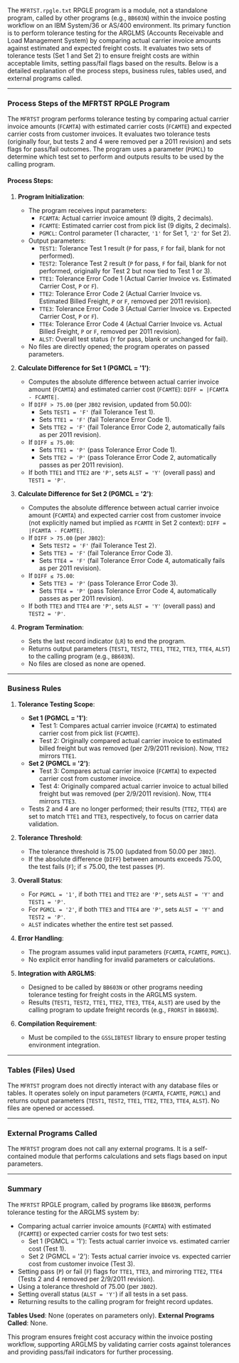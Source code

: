 The `MFRTST.rpgle.txt` RPGLE program is a module, not a standalone program, called by other programs (e.g., `BB603N`) within the invoice posting workflow on an IBM System/36 or AS/400 environment. Its primary function is to perform tolerance testing for the ARGLMS (Accounts Receivable and Load Management System) by comparing actual carrier invoice amounts against estimated and expected freight costs. It evaluates two sets of tolerance tests (Set 1 and Set 2) to ensure freight costs are within acceptable limits, setting pass/fail flags based on the results. Below is a detailed explanation of the process steps, business rules, tables used, and external programs called.

---

### Process Steps of the MFRTST RPGLE Program

The `MFRTST` program performs tolerance testing by comparing actual carrier invoice amounts (`FCAMTA`) with estimated carrier costs (`FCAMTE`) and expected carrier costs from customer invoices. It evaluates two tolerance tests (originally four, but tests 2 and 4 were removed per a 2011 revision) and sets flags for pass/fail outcomes. The program uses a parameter (`PGMCL`) to determine which test set to perform and outputs results to be used by the calling program.

#### Process Steps:
1. **Program Initialization**:
   - The program receives input parameters:
     - `FCAMTA`: Actual carrier invoice amount (9 digits, 2 decimals).
     - `FCAMTE`: Estimated carrier cost from pick list (9 digits, 2 decimals).
     - `PGMCL`: Control parameter (1 character, `'1'` for Set 1, `'2'` for Set 2).
   - Output parameters:
     - `TEST1`: Tolerance Test 1 result (`P` for pass, `F` for fail, blank for not performed).
     - `TEST2`: Tolerance Test 2 result (`P` for pass, `F` for fail, blank for not performed, originally for Test 2 but now tied to Test 1 or 3).
     - `TTE1`: Tolerance Error Code 1 (Actual Carrier Invoice vs. Estimated Carrier Cost, `P` or `F`).
     - `TTE2`: Tolerance Error Code 2 (Actual Carrier Invoice vs. Estimated Billed Freight, `P` or `F`, removed per 2011 revision).
     - `TTE3`: Tolerance Error Code 3 (Actual Carrier Invoice vs. Expected Carrier Cost, `P` or `F`).
     - `TTE4`: Tolerance Error Code 4 (Actual Carrier Invoice vs. Actual Billed Freight, `P` or `F`, removed per 2011 revision).
     - `ALST`: Overall test status (`Y` for pass, blank or unchanged for fail).
   - No files are directly opened; the program operates on passed parameters.

2. **Calculate Difference for Set 1 (PGMCL = '1')**:
   - Computes the absolute difference between actual carrier invoice amount (`FCAMTA`) and estimated carrier cost (`FCAMTE`): `DIFF = |FCAMTA - FCAMTE|`.
   - If `DIFF > 75.00` (per `JB02` revision, updated from 50.00):
     - Sets `TEST1 = 'F'` (fail Tolerance Test 1).
     - Sets `TTE1 = 'F'` (fail Tolerance Error Code 1).
     - Sets `TTE2 = 'F'` (fail Tolerance Error Code 2, automatically fails as per 2011 revision).
   - If `DIFF ≤ 75.00`:
     - Sets `TTE1 = 'P'` (pass Tolerance Error Code 1).
     - Sets `TTE2 = 'P'` (pass Tolerance Error Code 2, automatically passes as per 2011 revision).
   - If both `TTE1` and `TTE2` are `'P'`, sets `ALST = 'Y'` (overall pass) and `TEST1 = 'P'`.

3. **Calculate Difference for Set 2 (PGMCL = '2')**:
   - Computes the absolute difference between actual carrier invoice amount (`FCAMTA`) and expected carrier cost from customer invoice (not explicitly named but implied as `FCAMTE` in Set 2 context): `DIFF = |FCAMTA - FCAMTE|`.
   - If `DIFF > 75.00` (per `JB02`):
     - Sets `TEST2 = 'F'` (fail Tolerance Test 2).
     - Sets `TTE3 = 'F'` (fail Tolerance Error Code 3).
     - Sets `TTE4 = 'F'` (fail Tolerance Error Code 4, automatically fails as per 2011 revision).
   - If `DIFF ≤ 75.00`:
     - Sets `TTE3 = 'P'` (pass Tolerance Error Code 3).
     - Sets `TTE4 = 'P'` (pass Tolerance Error Code 4, automatically passes as per 2011 revision).
   - If both `TTE3` and `TTE4` are `'P'`, sets `ALST = 'Y'` (overall pass) and `TEST2 = 'P'`.

4. **Program Termination**:
   - Sets the last record indicator (`LR`) to end the program.
   - Returns output parameters (`TEST1`, `TEST2`, `TTE1`, `TTE2`, `TTE3`, `TTE4`, `ALST`) to the calling program (e.g., `BB603N`).
   - No files are closed as none are opened.

---

### Business Rules

1. **Tolerance Testing Scope**:
   - **Set 1 (PGMCL = '1')**:
     - Test 1: Compares actual carrier invoice (`FCAMTA`) to estimated carrier cost from pick list (`FCAMTE`).
     - Test 2: Originally compared actual carrier invoice to estimated billed freight but was removed (per 2/9/2011 revision). Now, `TTE2` mirrors `TTE1`.
   - **Set 2 (PGMCL = '2')**:
     - Test 3: Compares actual carrier invoice (`FCAMTA`) to expected carrier cost from customer invoice.
     - Test 4: Originally compared actual carrier invoice to actual billed freight but was removed (per 2/9/2011 revision). Now, `TTE4` mirrors `TTE3`.
   - Tests 2 and 4 are no longer performed; their results (`TTE2`, `TTE4`) are set to match `TTE1` and `TTE3`, respectively, to focus on carrier data validation.

2. **Tolerance Threshold**:
   - The tolerance threshold is 75.00 (updated from 50.00 per `JB02`).
   - If the absolute difference (`DIFF`) between amounts exceeds 75.00, the test fails (`F`); if ≤ 75.00, the test passes (`P`).

3. **Overall Status**:
   - For `PGMCL = '1'`, if both `TTE1` and `TTE2` are `'P'`, sets `ALST = 'Y'` and `TEST1 = 'P'`.
   - For `PGMCL = '2'`, if both `TTE3` and `TTE4` are `'P'`, sets `ALST = 'Y'` and `TEST2 = 'P'`.
   - `ALST` indicates whether the entire test set passed.

4. **Error Handling**:
   - The program assumes valid input parameters (`FCAMTA`, `FCAMTE`, `PGMCL`).
   - No explicit error handling for invalid parameters or calculations.

5. **Integration with ARGLMS**:
   - Designed to be called by `BB603N` or other programs needing tolerance testing for freight costs in the ARGLMS system.
   - Results (`TEST1`, `TEST2`, `TTE1`, `TTE2`, `TTE3`, `TTE4`, `ALST`) are used by the calling program to update freight records (e.g., `FRORST` in `BB603N`).

6. **Compilation Requirement**:
   - Must be compiled to the `GSSLIBTEST` library to ensure proper testing environment integration.

---

### Tables (Files) Used

The `MFRTST` program does not directly interact with any database files or tables. It operates solely on input parameters (`FCAMTA`, `FCAMTE`, `PGMCL`) and returns output parameters (`TEST1`, `TEST2`, `TTE1`, `TTE2`, `TTE3`, `TTE4`, `ALST`). No files are opened or accessed.

---

### External Programs Called

The `MFRTST` program does not call any external programs. It is a self-contained module that performs calculations and sets flags based on input parameters.

---

### Summary

The `MFRTST` RPGLE program, called by programs like `BB603N`, performs tolerance testing for the ARGLMS system by:
- Comparing actual carrier invoice amounts (`FCAMTA`) with estimated (`FCAMTE`) or expected carrier costs for two test sets:
  - Set 1 (PGMCL = '1'): Tests actual carrier invoice vs. estimated carrier cost (Test 1).
  - Set 2 (PGMCL = '2'): Tests actual carrier invoice vs. expected carrier cost from customer invoice (Test 3).
- Setting pass (`P`) or fail (`F`) flags for `TTE1`, `TTE3`, and mirroring `TTE2`, `TTE4` (Tests 2 and 4 removed per 2/9/2011 revision).
- Using a tolerance threshold of 75.00 (per `JB02`).
- Setting overall status (`ALST = 'Y'`) if all tests in a set pass.
- Returning results to the calling program for freight record updates.

**Tables Used**: None (operates on parameters only).
**External Programs Called**: None.

This program ensures freight cost accuracy within the invoice posting workflow, supporting ARGLMS by validating carrier costs against tolerances and providing pass/fail indicators for further processing.